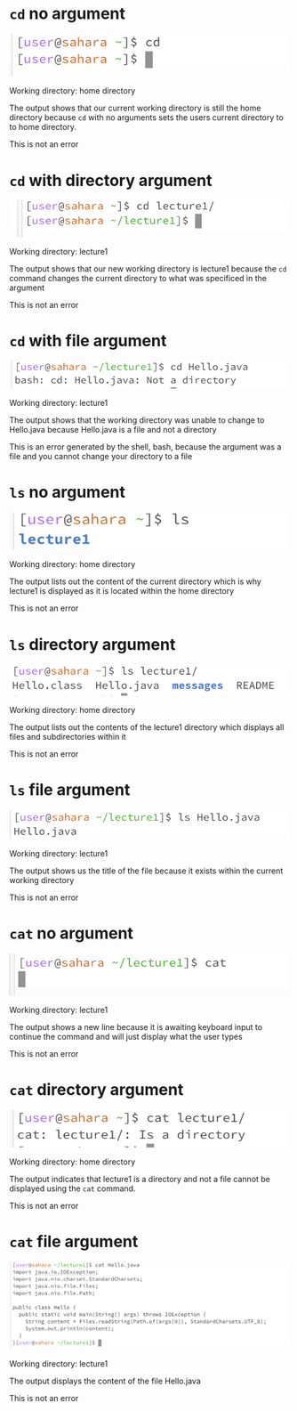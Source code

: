 # ```cd``` no argument
![Image](cd.png)

Working directory: home directory

The output shows that our current working directory is still the home directory because ```cd``` with no arguments sets the users current directory to to home directory. 

This is not an error

# ```cd``` with directory argument
![Image](cdD.png)

Working directory: lecture1

The output shows that our new working directory is lecture1 because the ```cd``` command changes the current directory to what was specificed in the argument

This is not an error

# ```cd``` with file argument
![Image](cdF.png)

Working directory: lecture1

The output shows that the working directory was unable to change to Hello.java because Hello.java is a file and not a directory

This is an error generated by the shell, bash, because the argument was a file and you cannot change your directory to a file

# ```ls``` no argument
![Image](ls.png)

Working directory: home directory

The output lists out the content of the current directory which is why lecture1 is displayed as it is located within the home directory

This is not an error

# ```ls``` directory argument
![Image](lsD.png)

Working directory: home directory

The output lists out the contents of the lecture1 directory which displays all files and subdirectories within it

This is not an error

# ```ls``` file argument
![Image](lsF.png)

Working directory: lecture1

The output shows us the title of the file because it exists within the current working directory

This is not an error

# ```cat``` no argument
![Image](cat.png)

Working directory: lecture1

The output shows a new line because it is awaiting keyboard input to continue the command and will just display what the user types

This is not an error

# ```cat``` directory argument
![Image](catD.png)

Working directory: home directory

The output indicates that lecture1 is a directory and not a file cannot be displayed using the ```cat``` command.

This is not an error

# ```cat``` file argument
![Image](catF.png)

Working directory: lecture1

The output displays the content of the file Hello.java 

This is not an error


